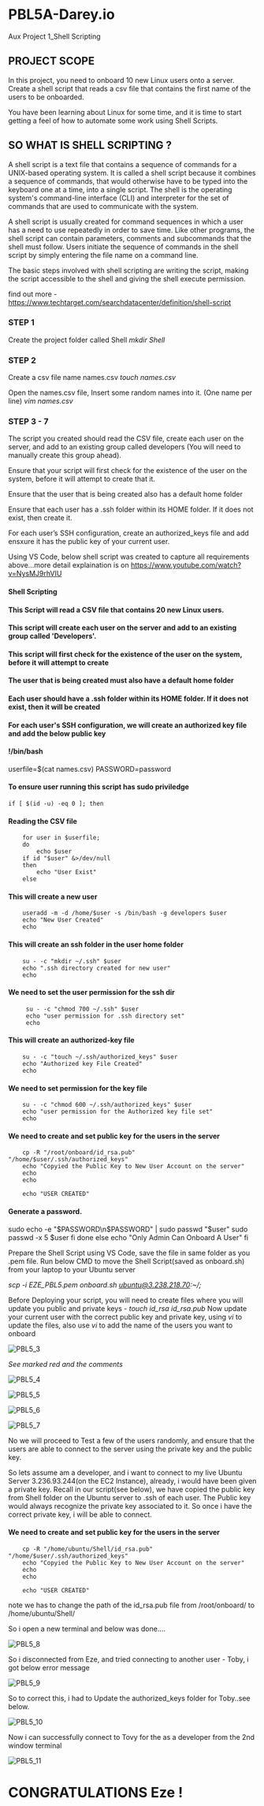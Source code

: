 # PBL5A-Darey.io
Aux Project 1_Shell Scripting

## PROJECT SCOPE
In this project, you need to onboard 10 new Linux users onto a server. Create a shell script that reads a csv file that contains the first name of the users to be onboarded.

You have been learning about Linux for some time, and it is time to start getting a feel of how to automate some work using Shell Scripts.

## SO WHAT IS SHELL SCRIPTING ?
A shell script is a text file that contains a sequence of commands for a UNIX-based operating system. It is called a shell script because it combines a sequence of commands, that would otherwise have to be typed into the keyboard one at a time, into a single script. The shell is the operating system's command-line interface (CLI) and interpreter for the set of commands that are used to communicate with the system.

A shell script is usually created for command sequences in which a user has a need to use repeatedly in order to save time. Like other programs, the shell script can contain parameters, comments and subcommands that the shell must follow. Users initiate the sequence of commands in the shell script by simply entering the file name on a command line.

The basic steps involved with shell scripting are writing the script, making the script accessible to the shell and giving the shell execute permission.

find out more - https://www.techtarget.com/searchdatacenter/definition/shell-script


### STEP 1 
Create the project folder called Shell
*mkdir Shell*

### STEP 2 
Create a csv file name names.csv
*touch names.csv*

Open the names.csv file, Insert some random names into it. (One name per line)
*vim names.csv*

### STEP 3 - 7
The script you created should read the CSV file, create each user on the server, and add to an existing group called developers (You will need to manually create this group ahead).

Ensure that your script will first check for the existence of the user on the system, before it will attempt to create that it.

Ensure that the user that is being created also has a default home folder

Ensure that each user has a .ssh folder within its HOME folder. If it does not exist, then create it.

For each user’s SSH configuration, create an authorized_keys file and add ensxure it has the public key of your current user.

Using VS Code, below shell script was created to capture all requirements above...more detail explaination is on https://www.youtube.com/watch?v=NysMJ9rhVIU

#### Shell Scripting
#### This Script will read a CSV file that contains 20 new Linux users.
#### This script will create each user on the server and add to an existing group called 'Developers'.
#### This script will first check for the existence of the user on the system, before it will attempt to create
#### The user that is being created must also have a default home folder
#### Each user should have a .ssh folder within its HOME folder. If it does not exist, then it will be created
#### For each user's SSH configuration, we will create an authorized key file and add the below public key

#### !/bin/bash
userfile=$(cat names.csv)
PASSWORD=password

#### To ensure user running this script has sudo priviledge
    if [ $(id -u) -eq 0 ]; then

#### Reading the CSV file
        for user in $userfile;
        do
            echo $user
        if id "$user" &>/dev/null
        then
            echo "User Exist"
        else
        
#### This will create a new user
        useradd -m -d /home/$user -s /bin/bash -g developers $user
        echo "New User Created"
        echo
        
        
#### This will create an ssh folder in the user home folder
        su - -c "mkdir ~/.ssh" $user
        echo ".ssh directory created for new user"
        echo

#### We need to set the user permission for the ssh dir
         su - -c "chmod 700 ~/.ssh" $user
         echo "user permission for .ssh directory set"
         echo

#### This will create an authorized-key file
        su - -c "touch ~/.ssh/authorized_keys" $user
        echo "Authorized key File Created"
        echo

#### We need to set permission for the key file
        su - -c "chmod 600 ~/.ssh/authorized_keys" $user
        echo "user permission for the Authorized key file set"
        echo

#### We need to create and set public key for the users in the server
        cp -R "/root/onboard/id_rsa.pub" "/home/$user/.ssh/authorized_keys"
        echo "Copyied the Public Key to New User Account on the server"
        echo
        echo

        echo "USER CREATED"

#### Generate a password.
sudo echo -e "$PASSWORD\n$PASSWORD" | sudo passwd "$user"
sudo passwd -x 5 $user
            fi
        done
    else
    echo "Only Admin Can Onboard A User"
    fi



Prepare the Shell Script using VS Code, save the file in same folder as you .pem file. Run below CMD to move the Shell Script(saved as onboard.sh) from your laptop to your Ubuntu server

*scp -i EZE_PBL5.pem onboard.sh ubuntu@3.238.218.70:~/;*

Before Deploying your script, you will need to create files where you will update you public and private keys - *touch id_rsa id_rsa.pub*
Now update your current user with the correct public key and private key, using *vi* to update the files, also use *vi* to add the name of the users you want to onboard

![PBL5_3](https://user-images.githubusercontent.com/122687798/222316394-1b77c09b-341f-4136-9e47-96da13fd3552.JPG)

*See marked red and the comments*

![PBL5_4](https://user-images.githubusercontent.com/122687798/222321048-5697c49c-cb76-421f-b321-8497aa6cb2fb.jpg)

![PBL5_5](https://user-images.githubusercontent.com/122687798/222321845-6037c83c-a5a9-4967-9ae5-73ab1a77b81c.jpg)

![PBL5_6](https://user-images.githubusercontent.com/122687798/222322813-ff9509ec-596f-4051-b32f-2a1d9632d3fa.jpg)

![PBL5_7](https://user-images.githubusercontent.com/122687798/222323455-ec042c2d-624e-4953-94a9-d64c33acbe32.jpg)

No we will proceed to Test a few of the users randomly, and ensure that the users are able to connect to the server using the private key and the public key.

So lets assume am a developer, and i want to connect to my live Ubuntu Server 3.236.93.244(on the EC2 Instance), already, i would have been given a private key. Recall in our script(see below), we have copied the public key from Shell folder on the  Ubuntu server to .ssh of each user. The Public key would always recognize the private key associated to it. So once i have the correct private key, i will be able to connect.

#### We need to create and set public key for the users in the server
        cp -R "/home/ubuntu/Shell/id_rsa.pub" "/home/$user/.ssh/authorized_keys"
        echo "Copyied the Public Key to New User Account on the server"
        echo
        echo

        echo "USER CREATED"


note we has to change the path of the id_rsa.pub file from  /root/onboard/  to  /home/ubuntu/Shell/  

So i open a new terminal and below was done....

![PBL5_8](https://user-images.githubusercontent.com/122687798/222326567-9999965f-7204-4b65-9e68-3beeb0675a7e.jpg)

So i disconnected from Eze, and tried connecting to another user - Toby, i got below error message

![PBL5_9](https://user-images.githubusercontent.com/122687798/222327192-088baa88-a836-424b-8dc2-043165d5a521.JPG)

So to correct this, i had to Update the authorized_keys folder for Toby..see below.

![PBL5_10](https://user-images.githubusercontent.com/122687798/222327677-1d2b8d89-604e-4860-ba07-5e2cac106394.JPG)

Now i can successfully connect to Tovy for the as a developer from the 2nd window terminal

![PBL5_11](https://user-images.githubusercontent.com/122687798/222327983-70891352-fb5c-4e31-bca6-0851602105b8.JPG)

# CONGRATULATIONS Eze !

